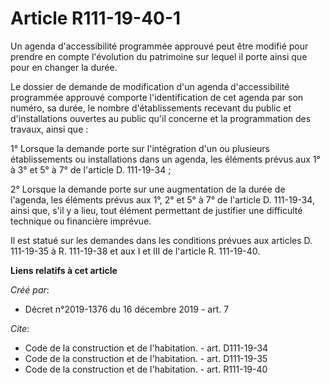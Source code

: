 # Article R111-19-40-1

Un agenda d'accessibilité programmée approuvé peut être modifié pour prendre en compte l'évolution du patrimoine sur lequel
il porte ainsi que pour en changer la durée. 

Le dossier de demande de modification d'un agenda d'accessibilité programmée approuvé comporte l'identification de cet agenda
par son numéro, sa durée, le nombre d'établissements recevant du public et d'installations ouvertes au public qu'il concerne
et la programmation des travaux, ainsi que : 

1° Lorsque la demande porte sur l'intégration d'un ou plusieurs établissements ou installations dans un agenda, les éléments
prévus aux 1° à 3° et 5° à 7° de l'article D. 111-19-34 ; 

2° Lorsque la demande porte sur une augmentation de la durée de l'agenda, les éléments prévus aux 1°, 2° et 5° à 7° de
l'article D. 111-19-34, ainsi que, s'il y a lieu, tout élément permettant de justifier une difficulté technique ou financière
imprévue. 

Il est statué sur les demandes dans les conditions prévues aux articles D. 111-19-35 à R. 111-19-38 et aux I et III de
l'article R. 111-19-40.

**Liens relatifs à cet article**

_Créé par_:

  - Décret n°2019-1376 du 16 décembre 2019 - art. 7

_Cite_:

  - Code de la construction et de l'habitation. - art. D111-19-34
  - Code de la construction et de l'habitation. - art. D111-19-35
  - Code de la construction et de l'habitation. - art. R111-19-40
